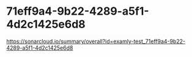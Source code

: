 # 71eff9a4-9b22-4289-a5f1-4d2c1425e6d8
https://sonarcloud.io/summary/overall?id=examly-test_71eff9a4-9b22-4289-a5f1-4d2c1425e6d8
